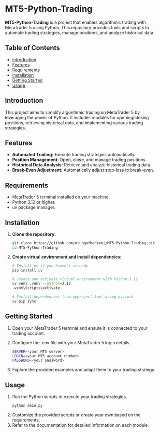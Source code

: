 # MT5-Python-Trading

**MT5-Python-Trading** is a project that enables algorithmic trading with MetaTrader 5 using Python. This repository provides tools and scripts to automate trading strategies, manage positions, and analyze historical data.

## Table of Contents

- [Introduction](#introduction)
- [Features](#features)
- [Requirements](#requirements)
- [Installation](#installation)
- [Getting Started](#getting-started)
- [Usage](#usage)

## Introduction

This project aims to simplify algorithmic trading on MetaTrader 5 by leveraging the power of Python. It includes modules for opening/closing positions, retrieving historical data, and implementing various trading strategies.

## Features

- **Automated Trading:** Execute trading strategies automatically.
- **Position Management:** Open, close, and manage trading positions.
- **Historical Data Analysis:** Retrieve and analyze historical trading data.
- **Break-Even Adjustment:** Automatically adjust stop-loss to break-even.

## Requirements

- MetaTrader 5 terminal installed on your machine.
- Python 3.12 or higher.
- uv package manager.

## Installation

1. **Clone the repository:**
   ```bash
   git clone https://github.com/ntungufhadzeni/MT5-Python-Trading.git
   cd MT5-Python-Trading
   ```

2. **Create virtual environment and install dependencies:**
   ```bash
   # Install uv if you haven't already
   pip install uv
   
   # Create and activate virtual environment with Python 3.12
   uv venv .venv --python=3.12
   .venv\Scripts\activate
   
   # Install dependencies from pyproject.toml using uv.lock
   uv pip sync
   ```

## Getting Started
1. Open your MetaTrader 5 terminal and ensure it is connected to your trading account.

2. Configure the .env file with your MetaTrader 5 login details.
   ```bash
   SERVER=<your MT5 server>
   LOGIN=<your MT5 account number>
   PASSWORD=<your password>

3. Explore the provided examples and adapt them to your trading strategy.


## Usage
1. Run the Python scripts to execute your trading strategies.
   ```bash
   python main.py
2. Customize the provided scripts or create your own based on the requirements.
3. Refer to the documentation for detailed information on each module.
   
